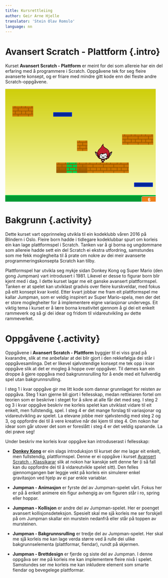 ```yaml
---
title: Kursrettleiing
author: Geir Arne Hjelle
translator: 'Stein Olav Romslo'
language: nn
---
```



# Avansert Scratch - Plattform {.intro}

Kurset __Avansert Scratch - Plattform__ er meint for dei som allereie har ein
del erfaring med å programmere i Scratch. Oppgåvene tek for seg fleire avanserte
konsept, og er friare med mindre gitt kode enn dei fleste andre
Scratch-oppgåvene.

![Bilete av eit plattform-spel](kurs_avansert_scratch_plattform.png)


# Bakgrunn {.activity}

Dette kurset vart opprinneleg utvikla til ein kodeklubb våren 2016 på Blindern i
Oslo. Fleire born hadde i tidlegare kodeklubbar spurt om korleis ein kan lage
plattformspel i Scratch. Tanken var å gi borna og ungdommane som allereie hadde
sett ein del Scratch ei ekstra utfordring, samstundes som me fekk moglegheita
til å prate om nokre av dei meir avanserte programmeringskonsepta Scratch kan
tilby.

Plattformspel har utvikla seg mykje sidan Donkey Kong og Super Mario (den gong
Jumpman) vart introdusert i 1981. Likevel er desse to figurar born blir kjent
med i dag. I dette kurset lagar me eit ganske avansert plattformspel. Tanken er
at spelet kan utviklast gradvis over fleire kurskveldar, med fokus på eitt
konsept kvar kveld. Etter kvart jobbar me fram eit plattformspel me kallar
Jumpman, som er veldig inspirert av Super Mario-spela, men der det er store
moglegheiter for å implementere eigne variasjonar undervegs. Eit viktig tema i
kurset er å lære borna kreativitet gjennom å gi dei eit enkelt rammeverk og så
gi dei idear og fridom til vidareutvikling av dette rammeverket.


# Oppgåvene {.activity}

Oppgåvene i __Avansert Scratch - Plattform__ byggjer til ei viss grad på
kvarandre, slik at me anbefalar at dei blir gjort i den rekkefølgja dei står i
oppgåvesamlinga. Det er likevel sjølvstendige konsept me tek opp i kvar oppgåve
slik at det er mogleg å hoppe over oppgåver. Til dømes kan ein droppe å gjere
oppgåva med bakgrunnsrulling for å ende med eit fullverdig spel utan
bakgrunnsrulling.

I steg 1 i kvar oppgåve gir me litt kode som dannar grunnlaget for reisten av
oppgåva. Steg 1 kan gjerne bli gjort i fellesskap, medan rettleiaren fortel om
teorien som er beskrive i steget for å sikre at alle får det med seg. I steg 2
og 3 i kvar oppgåve beskriv me korleis spelet kan utviklast vidare til eit
enkelt, men fullstendig, spel. I steg 4 er det mange forslag til variasjonar og
vidareutvikling av spelet. La elevane jobbe meir sjølvstendig med steg 2 og 3,
og oppfordre dei til å vere kreative når dei kjem til steg 4. Om nokon har idear
som går utover det som er foreslått i steg 4 er det veldig spanande. La dei
prøve seg!

Under beskriv me korleis kvar oppgåve kan introduserast i fellesskap:

- [__Donkey Kong__](../donkey_kong/donkey_kong_nn.html) er ein slags
  introduksjon til kurset der me lagar eit enkelt, men fullstendig,
  plattformspel. Denne er ei oppgåve i kurset [Avansert Scratch -
  Klassikarar](kurs_avansert_scratch_klassikere_nn.html) slik at nokon har
  kanskje sett denne før (i så fall kan du oppfordre dei til å vidareutvikle
  spelet sitt). Den felles gjennomgangen bør leggje vekt på korleis ein
  simulerer enkel gravitasjon ved hjelp av ei par enkle variablar.

- __Jumpman - Animasjon__ er fyrste del av Jumpman-spelet vårt. Fokus her er på
  å enkelt animere ein figur avhengig av om figuren står i ro, spring eller
  hoppar.

- __Jumpman - Kollisjon__ er andre del av Jumpman-spelet. Her er poenget
  avansert kollisjonsdeteksjon. Spesielt skal me sjå korleis me ser forskjell på
  om Jumpman skallar ein murstein nedanfrå eller står på toppen av mursteinen.

- __Jumpman - Bakgrunnsrulling__ er tredje del av Jumpman-spelet. Her skal me
  sjå korleis me kan lage verda større ved å rulle dei ulike bakgrunnselementa
  (plattformar, fiendar), rundt på skjermen.

- __Jumpman - Brettdesign__ er fjerde og siste del av Jumpman. I denne oppgåva
  ser me på korleis me kan implementere fleire nivå i spelet. Samstundes ser me
  korleis me kan inkludere element som smarte fiendar og bevegelege plattformar.

